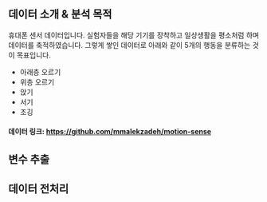
## 데이터 소개 & 분석 목적

휴대폰 센서 데이터입니다. 실험자들을 해당 기기를 장착하고 일상생활을 평소처럼 하며 데이터를 축적하였습니다. 그렇게 쌓인 데이터로 아래와 같이 5개의 행동을 분류하는 것이 목표입니다.

- 아래층 오르기
- 위층 오르기
- 앉기
- 서기
- 조깅
 
#### 데이터 링크: https://github.com/mmalekzadeh/motion-sense

## 변수 추출

## 데이터 전처리
